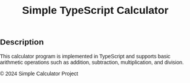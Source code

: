 <!DOCTYPE html>
<html lang="en">
<head>
    <meta charset="UTF-8">
    <meta name="viewport" content="width=device-width, initial-scale=1.0">
    <title>Simple TypeScript Calculator</title>
     <style>
    body {
    font-family: Arial, sans-serif;
    margin: 0;
    padding: 0;
}

header {
    background-color: #333;
    color: #fff;
    text-align: center;
    padding: 20px 0;
}

header h1 {
    margin: 0;
}

main {
    padding: 20px;
}

.description {
    background-color: #f2f2f2;
    border-radius: 5px;
    padding: 20px;
    margin-bottom: 20px;
}

.description h2 {
    color: #333;
}

.description p {
    color: #555;
}

footer {
    background-color: #333;
    color: #fff;
    text-align: center;
    padding: 10px 0;
    position: fixed;
    bottom: 0;
    width: 100%;
}

  </style>
</head>
<body>
    <header>
        <h1>Simple TypeScript Calculator</h1>
    </header>
    <main>
        <section class="description">
            <h2>Description</h2>
            <p>This calculator program is implemented in TypeScript and supports basic arithmetic operations such as addition, subtraction, multiplication, and division.</p>
        </section>
        <section class="calculator">
            <!-- Calculator implementation goes here -->
        </section>
    </main>
    <footer>
        <p>&copy; 2024 Simple Calculator Project</p>
    </footer>
</body>
</html>
